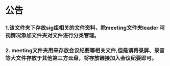 # 公告

### 1.该文件夹下存放sig组相关的文件资料，除meeting文件夹leader 可视情况添加文件夹对文件进行分类管理。

### 2. meeting文件夹用来存放会议纪要等相关文件,但是请将录屏、录音等大文件存放于其他第三方云盘，将存放链接加入会议纪要即可。

